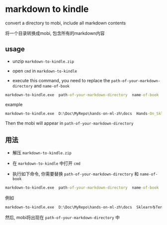 # markdown to kindle

convert a directory to mobi, include all markdown contents

将一个目录转换成mobi, 包含所有的markdown内容

## usage

* unzip `markdown-to-kindle.zip`  

* open `cmd` in `markdown-to-kindle`

* execute this command, you need to replace the `path-of-your-markdown-directory` and `name-of-book`

``` cmd
markdown-to-kindle.exe  path-of-your-markdown-directory  name-of-book
```

example

``` cmd
markdown-to-kindle.exe  D:\Doc\MyRepo\hands-on-ml-zh\docs  Hands-On_Sklearn_and_TensorFlow
```

Then the mobi will appear in `path-of-your-markdown-directory`

## 用法

* 解压 `markdown-to-kindle.zip`  

* 在 `markdown-to-kindle` 中打开 `cmd`

* 执行如下命令, 你需要替换 `path-of-your-markdown-directory` 和 `name-of-book`

``` cmd
markdown-to-kindle.exe  path-of-your-markdown-directory  name-of-book
```

例如
``` cmd
markdown-to-kindle.exe  D:\Doc\MyRepo\hands-on-ml-zh\docs  Sklearn与TensorFlow机器学习实用指南
```

然后, mobi将出现在 `path-of-your-markdown-directory` 中

